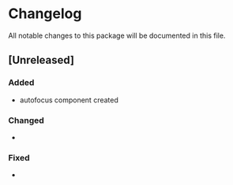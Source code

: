 # Changelog

All notable changes to this package will be documented in this file.

## [Unreleased]

### Added
- autofocus component created

### Changed

-

### Fixed

-
